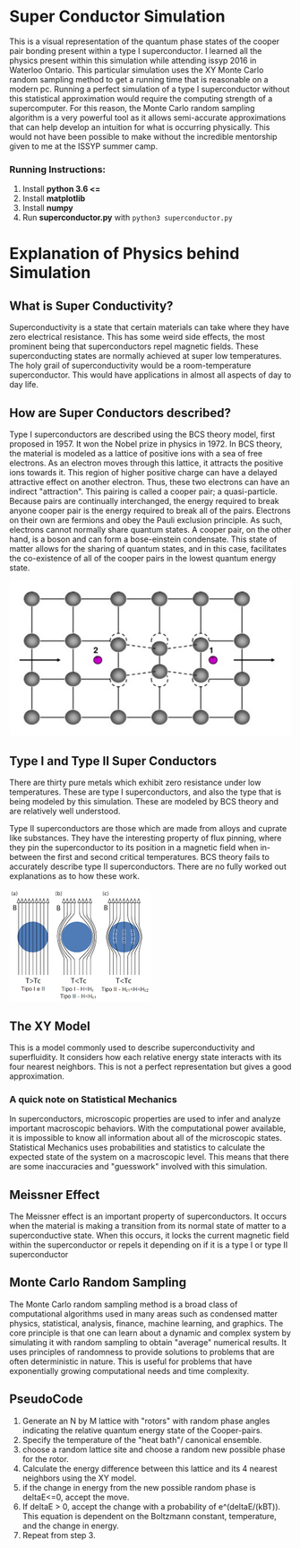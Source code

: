 # Super Conductor Simulation
This is a visual representation of the quantum phase states of the cooper pair bonding present within a type I superconductor.
I learned all the physics present within this simulation while attending issyp 2016 in Waterloo Ontario.
This particular simulation uses the XY Monte Carlo random sampling method to get a running time that is reasonable on a modern pc.
Running a perfect simulation of a type I superconductor without this statistical approximation would require the computing strength of a
supercomputer. For this reason, the Monte Carlo random sampling algorithm is a very powerful tool as it allows semi-accurate
approximations that can help develop an intuition for what is occurring physically.
This would not have been possible to make without the incredible mentorship given to me at the ISSYP summer camp.

### Running Instructions:
1. Install **python 3.6 <=**
2. Install **matplotlib**
3. Install **numpy**
4. Run **superconductor.py** with `python3 superconductor.py`

# Explanation of Physics behind Simulation

## What is Super Conductivity?
Superconductivity is a state that certain materials can take where they have zero electrical resistance. This has some weird side
effects, the most prominent being that superconductors repel magnetic fields.
These superconducting states are normally achieved at super low temperatures.
The holy grail of superconductivity would be a room-temperature
superconductor. This would have applications in almost all aspects of day to day life.

## How are Super Conductors described?
Type I superconductors are described using the BCS theory model, first
proposed in 1957. It won the Nobel prize in physics in 1972. In BCS
theory, the material is modeled as a lattice of positive ions with a sea of free electrons. As an electron moves through this lattice,
it attracts the positive ions towards it. This region of higher positive charge can have a delayed attractive effect on another
electron. Thus, these two electrons can have an indirect "attraction". This pairing is called a
cooper pair; a quasi-particle. Because pairs are continually interchanged, the energy required to break anyone cooper pair is the
energy required to break all of the pairs. Electrons on their own are fermions and obey the Pauli exclusion principle. As such,
electrons cannot normally share quantum states. A cooper pair, on the other hand,
is a boson and can form a bose-einstein condensate. This state of matter allows for the sharing of quantum states, and in this case,
facilitates the co-existence of all of the cooper pairs in the lowest
quantum energy state.

![Alt text](img/bcs.png "Cooper Pair Formation")

## Type I and Type II Super Conductors
There are thirty pure metals which exhibit zero resistance under low temperatures. These are type I superconductors, and also the type
that is being modeled by this simulation. These are modeled by BCS theory and are relatively well understood.

Type II superconductors are those which are made from alloys and cuprate like substances. They have the interesting property of flux
pinning,
where they pin the superconductor to its position in a magnetic field when in-between the first and second critical temperatures. BCS
theory fails to accurately describe type II superconductors. There are no fully worked out explanations as to how these work.

![Alt text](img/supercontype.png "Type I and Type II Super Conductors")

## The XY Model
This is a model commonly used to describe superconductivity and superfluidity. It considers how each relative energy state interacts
with its four nearest neighbors. This is not a perfect representation but gives a good approximation.

### A quick note on Statistical Mechanics
In superconductors, microscopic properties are used to infer and analyze important macroscopic behaviors. With the computational power
available, it is impossible to know all information about all of the microscopic states. Statistical Mechanics uses probabilities and
statistics to calculate the expected state of the system on a macroscopic level. This means that there are some inaccuracies and
"guesswork" involved with this simulation.

## Meissner Effect
The Meissner effect is an important property of superconductors. It occurs when the material is making a transition from its normal
state of matter to a superconductive state. When this occurs, it locks the current magnetic field within the superconductor or repels it
depending on if it is a type I or type II superconductor

## Monte Carlo Random Sampling
The Monte Carlo random sampling method is a broad class of computational algorithms used in many areas such as condensed matter physics,
statistical, analysis, finance, machine learning, and graphics. The core principle is that one can learn about a dynamic and complex
system by simulating it with random sampling to obtain "average" numerical results. It uses principles of randomness to provide
solutions to problems that are often deterministic in nature. This is useful for
problems that have exponentially growing computational needs and time
complexity.

## PseudoCode
1. Generate an N by M lattice with "rotors" with random phase angles indicating the relative quantum energy state of the Cooper-pairs.
2. Specify the temperature of the "heat bath"/ canonical ensemble.
3. choose a random lattice site and choose a random new possible phase for the rotor.
4. Calculate the energy difference between this lattice and its 4 nearest neighbors using the XY model.
5. if the change in energy from the new possible random phase is deltaE<=0, accept the move.
6. If deltaE > 0, accept the change with a probability of e^(deltaE/(kBT)). This equation is dependent on the Boltzmann constant,
temperature, and the change in energy.
7. Repeat from step 3.
